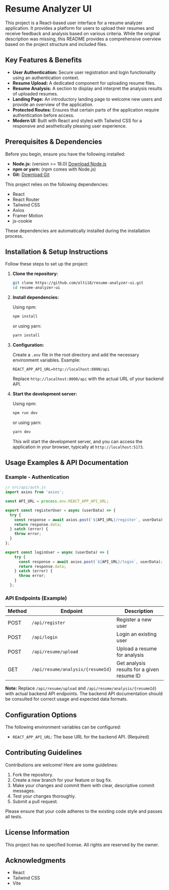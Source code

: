# Resume Analyzer UI

This project is a React-based user interface for a resume analyzer application. It provides a platform for users to upload their resumes and receive feedback and analysis based on various criteria. While the original description was missing, this README provides a comprehensive overview based on the project structure and included files.

## Key Features & Benefits

- **User Authentication:** Secure user registration and login functionality using an authentication context.
- **Resume Upload:**  A dedicated component for uploading resume files.
- **Resume Analysis:**  A section to display and interpret the analysis results of uploaded resumes.
- **Landing Page:** An introductory landing page to welcome new users and provide an overview of the application.
- **Protected Routes:** Ensures that certain parts of the application require authentication before access.
- **Modern UI:** Built with React and styled with Tailwind CSS for a responsive and aesthetically pleasing user experience.

## Prerequisites & Dependencies

Before you begin, ensure you have the following installed:

- **Node.js:** (version >= 18.0) [Download Node.js](https://nodejs.org/)
- **npm or yarn:** (npm comes with Node.js)
- **Git:** [Download Git](https://git-scm.com/)

This project relies on the following dependencies:

- React
- React Router
- Tailwind CSS
- Axios
- Framer Motion
- js-cookie

These dependencies are automatically installed during the installation process.

## Installation & Setup Instructions

Follow these steps to set up the project:

1. **Clone the repository:**

   ```bash
   git clone https://github.com/olti18/resume-analyzer-ui.git
   cd resume-analyzer-ui
   ```

2. **Install dependencies:**

   Using npm:

   ```bash
   npm install
   ```

   or using yarn:

   ```bash
   yarn install
   ```

3. **Configuration:**

   Create a `.env` file in the root directory and add the necessary environment variables. Example:

   ```
   REACT_APP_API_URL=http://localhost:8000/api
   ```

   Replace `http://localhost:8000/api` with the actual URL of your backend API.

4. **Start the development server:**

   Using npm:

   ```bash
   npm run dev
   ```

   or using yarn:

   ```bash
   yarn dev
   ```

   This will start the development server, and you can access the application in your browser, typically at `http://localhost:5173`.

## Usage Examples & API Documentation

### Example - Authentication

```javascript
// src/api/auth.js
import axios from 'axios';

const API_URL = process.env.REACT_APP_API_URL;

export const registerUser = async (userData) => {
  try {
    const response = await axios.post(`${API_URL}/register`, userData);
    return response.data;
  } catch (error) {
    throw error;
  }
};

export const loginUser = async (userData) => {
    try {
      const response = await axios.post(`${API_URL}/login`, userData);
      return response.data;
    } catch (error) {
      throw error;
    }
  };
```

### API Endpoints (Example)

| Method | Endpoint        | Description                |
| ------ | --------------- | -------------------------- |
| POST   | `/api/register` | Register a new user        |
| POST   | `/api/login`    | Login an existing user       |
| POST   | `/api/resume/upload`    | Upload a resume for analysis       |
| GET    | `/api/resume/analysis/{resumeId}`    | Get analysis results for a given resume ID |

**Note:** Replace `/api/resume/upload` and `/api/resume/analysis/{resumeId}` with actual backend API endpoints.  The backend API documentation should be consulted for correct usage and expected data formats.

## Configuration Options

The following environment variables can be configured:

- `REACT_APP_API_URL`:  The base URL for the backend API. (Required)

## Contributing Guidelines

Contributions are welcome! Here are some guidelines:

1. Fork the repository.
2. Create a new branch for your feature or bug fix.
3. Make your changes and commit them with clear, descriptive commit messages.
4. Test your changes thoroughly.
5. Submit a pull request.

Please ensure that your code adheres to the existing code style and passes all tests.

## License Information

This project has no specified license. All rights are reserved by the owner.

## Acknowledgments

- React
- Tailwind CSS
- Vite
 
